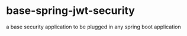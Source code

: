 # base-spring-jwt-security
 a base security application to be plugged in any spring boot application
